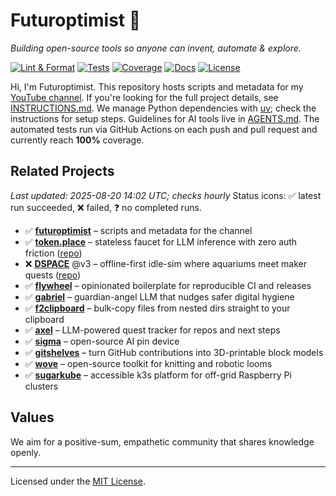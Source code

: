 # Futuroptimist 👋

*Building open-source tools so anyone can invent, automate & explore.*

[![Lint & Format](https://img.shields.io/github/actions/workflow/status/futuroptimist/futuroptimist/.github/workflows/01-lint-format.yml?label=lint%20%26%20format)](https://github.com/futuroptimist/futuroptimist/actions/workflows/01-lint-format.yml)
[![Tests](https://img.shields.io/github/actions/workflow/status/futuroptimist/futuroptimist/.github/workflows/02-tests.yml?label=tests)](https://github.com/futuroptimist/futuroptimist/actions/workflows/02-tests.yml)
[![Coverage](https://codecov.io/gh/futuroptimist/futuroptimist/branch/main/graph/badge.svg)](https://app.codecov.io/gh/futuroptimist/futuroptimist/branch/main)
[![Docs](https://img.shields.io/github/actions/workflow/status/futuroptimist/futuroptimist/.github/workflows/03-docs.yml?label=docs)](https://github.com/futuroptimist/futuroptimist/actions/workflows/03-docs.yml)
[![License](https://img.shields.io/github/license/futuroptimist/futuroptimist)](LICENSE)

Hi, I'm Futuroptimist. This repository hosts scripts and metadata for my
[YouTube channel](https://www.youtube.com/@futuroptimist).
If you're looking for the full project details, see
[INSTRUCTIONS.md](INSTRUCTIONS.md). We manage Python dependencies with
[uv](https://docs.astral.sh/uv/); check the instructions for setup steps.
Guidelines for AI tools live in [AGENTS.md](AGENTS.md). The automated tests
run via GitHub Actions on each push and pull request and currently reach
**100%** coverage.

## Related Projects
_Last updated: 2025-08-20 14:02 UTC; checks hourly_
Status icons: ✅ latest run succeeded, ❌ failed, ❓ no completed runs.
- ✅ **[futuroptimist](https://github.com/futuroptimist/futuroptimist)** – scripts and metadata for the channel
- ✅ **[token.place](https://token.place)** – stateless faucet for LLM inference with zero auth friction ([repo](https://github.com/futuroptimist/token.place))
- ❌ **[DSPACE](https://democratized.space)** @v3 – offline-first idle-sim where aquariums meet maker quests ([repo](https://github.com/democratizedspace/dspace/tree/v3))
- ✅ **[flywheel](https://github.com/futuroptimist/flywheel)** – opinionated boilerplate for reproducible CI and releases
- ✅ **[gabriel](https://github.com/futuroptimist/gabriel)** – guardian-angel LLM that nudges safer digital hygiene
- ✅ **[f2clipboard](https://github.com/futuroptimist/f2clipboard)** – bulk-copy files from nested dirs straight to your clipboard
- ✅ **[axel](https://github.com/futuroptimist/axel)** – LLM-powered quest tracker for repos and next steps
- ✅ **[sigma](https://github.com/futuroptimist/sigma)** – open-source AI pin device
- ✅ **[gitshelves](https://github.com/futuroptimist/gitshelves)** – turn GitHub contributions into 3D-printable block models
- ✅ **[wove](https://github.com/futuroptimist/wove)** – open-source toolkit for knitting and robotic looms
- ✅ **[sugarkube](https://github.com/futuroptimist/sugarkube)** – accessible k3s platform for off-grid Raspberry Pi clusters

## Values

We aim for a positive-sum, empathetic community that shares knowledge openly.

---

Licensed under the [MIT License](LICENSE).
